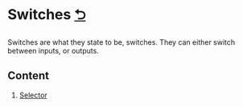 # Switches [⮌](../README.md)
Switches are what they state to be, switches. They can either switch between inputs, or outputs.

## Content

1. [Selector](./selector/README.md)
